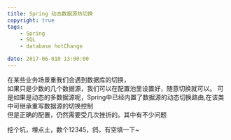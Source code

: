 ```yaml
---
title: Spring 动态数据源热切换
copyright: true  
tags: 
    - Spring 
    - SQL 
    - database hotChange 

date: 2017-06-010 13:00:00
---
```




在某些业务场景重我们会遇到数据库的切换，   
如果只是少数的几个数据源，我们可以在配置池里设置好，随意切换就可以。
可是如果是动态的多数据源呢，Spring中已经内置了数据源的动态切换路由,在该类中可继承重写数据源的切换控制    
但是正确的配置，仍然需要受几次挫折的。其中有不少问题


<!-- more -->

挖个坑，埋点土，数个12345，鸽，有空填一下~